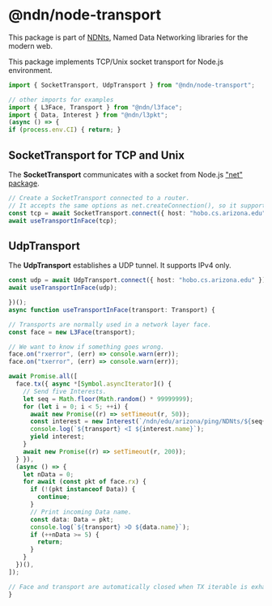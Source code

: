 # @ndn/node-transport

This package is part of [NDNts](https://yoursunny.com/p/NDNts/), Named Data Networking libraries for the modern web.

This package implements TCP/Unix socket transport for Node.js environment.

```ts
import { SocketTransport, UdpTransport } from "@ndn/node-transport";

// other imports for examples
import { L3Face, Transport } from "@ndn/l3face";
import { Data, Interest } from "@ndn/l3pkt";
(async () => {
if (process.env.CI) { return; }
```

## SocketTransport for TCP and Unix

The **SocketTransport** communicates with a socket from Node.js ["net" package](https://nodejs.org/api/net.html).

```ts
// Create a SocketTransport connected to a router.
// It accepts the same options as net.createConnection(), so it supports both TCP and Unix.
const tcp = await SocketTransport.connect({ host: "hobo.cs.arizona.edu", port: 6363 });
await useTransportInFace(tcp);
```

## UdpTransport

The **UdpTransport** establishes a UDP tunnel.
It supports IPv4 only.

```ts
const udp = await UdpTransport.connect({ host: "hobo.cs.arizona.edu" });
await useTransportInFace(udp);
```

```ts
})();
async function useTransportInFace(transport: Transport) {

// Transports are normally used in a network layer face.
const face = new L3Face(transport);

// We want to know if something goes wrong.
face.on("rxerror", (err) => console.warn(err));
face.on("txerror", (err) => console.warn(err));

await Promise.all([
  face.tx({ async *[Symbol.asyncIterator]() {
    // Send five Interests.
    let seq = Math.floor(Math.random() * 99999999);
    for (let i = 0; i < 5; ++i) {
      await new Promise((r) => setTimeout(r, 50));
      const interest = new Interest(`/ndn/edu/arizona/ping/NDNts/${seq++}`);
      console.log(`${transport} <I ${interest.name}`);
      yield interest;
    }
    await new Promise((r) => setTimeout(r, 200));
  } }),
  (async () => {
    let nData = 0;
    for await (const pkt of face.rx) {
      if (!(pkt instanceof Data)) {
        continue;
      }
      // Print incoming Data name.
      const data: Data = pkt;
      console.log(`${transport} >D ${data.name}`);
      if (++nData >= 5) {
        return;
      }
    }
  })(),
]);

// Face and transport are automatically closed when TX iterable is exhausted.
}
```
